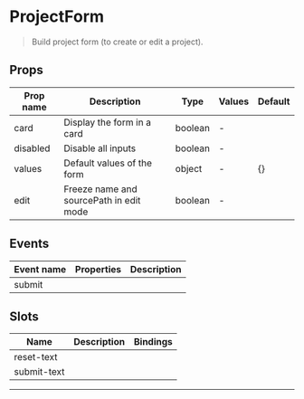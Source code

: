 # ProjectForm

> Build project form (to create or edit a project).

## Props

| Prop name | Description                             | Type    | Values | Default |
| --------- | --------------------------------------- | ------- | ------ | ------- |
| card      | Display the form in a card              | boolean | -      |         |
| disabled  | Disable all inputs                      | boolean | -      |         |
| values    | Default values of the form              | object  | -      | {}      |
| edit      | Freeze name and sourcePath in edit mode | boolean | -      |         |

## Events

| Event name | Properties | Description |
| ---------- | ---------- | ----------- |
| submit     |            |

## Slots

| Name        | Description | Bindings |
| ----------- | ----------- | -------- |
| reset-text  |             |          |
| submit-text |             |          |

---

